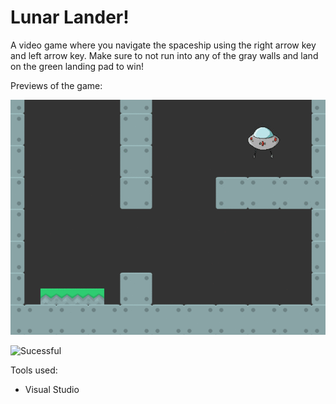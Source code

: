 # Lunar Lander!

A video game where you navigate the spaceship using the right arrow key and left arrow key. Make sure to not run into any of the gray walls and land on the green landing pad to win!

Previews of the game:

 ![Failed](lunarmissionfailed.gif)
 
 
 ![Sucessful](lunarmissionsuccessful.gif)


Tools used:

- Visual Studio
